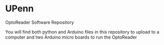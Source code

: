 # UPenn
OptoReader Software Repository

You will find both python and Arduino files in this repository to upload to a computer and two Arduino micro boards to run the OptoReader

